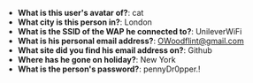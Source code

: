 - **What is this user's avatar of?**: cat
- **What city is this person in?**: London
- **What is the SSID of the WAP he connected to?**: UnileverWiFi
- **What is his personal email address?**: OWoodflint@gmail.com
- **What site did you find his email address on?**: Github
- **Where has he gone on holiday?**: New York
- **What is the person's password?**: pennyDr0pper.!
